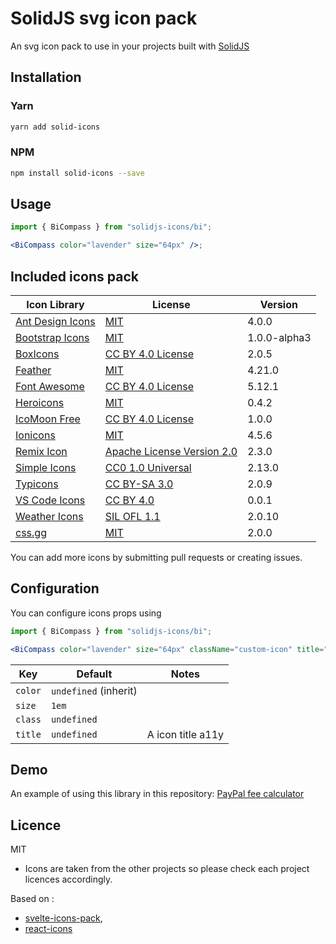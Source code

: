 # SolidJS svg icon pack

An svg icon pack to use in your projects built with [SolidJS](https://solidjs.com)

## Installation

### Yarn

```bash
yarn add solid-icons
```

### NPM

```bash
npm install solid-icons --save
```

## Usage

```jsx
import { BiCompass } from "solidjs-icons/bi";

<BiCompass color="lavender" size="64px" />;
```

## Included icons pack

| Icon Library                                                       | License                                                                 | Version      |
| ------------------------------------------------------------------ | ----------------------------------------------------------------------- | ------------ |
| [Ant Design Icons](https://github.com/ant-design/ant-design-icons) | [MIT](https://opensource.org/licenses/MIT)                              | 4.0.0        |
| [Bootstrap Icons](https://github.com/twbs/icons)                   | [MIT](https://opensource.org/licenses/MIT)                              | 1.0.0-alpha3 |
| [BoxIcons](https://github.com/atisawd/boxicons)                    | [CC BY 4.0 License](https://creativecommons.org/licenses/by/4.0/)       | 2.0.5        |
| [Feather](https://feathericons.com/)                               | [MIT](https://github.com/feathericons/feather/blob/master/LICENSE)      | 4.21.0       |
| [Font Awesome](https://fontawesome.com/)                           | [CC BY 4.0 License](https://creativecommons.org/licenses/by/4.0/)       | 5.12.1       |
| [Heroicons](https://github.com/refactoringui/heroicons)            | [MIT](https://github.com/tailwindlabs/heroicons/blob/master/LICENSE)    | 0.4.2        |
| [IcoMoon Free](https://github.com/Keyamoon/IcoMoon-Free)           | [CC BY 4.0 License](https://creativecommons.org/licenses/by/4.0/)       | 1.0.0        |
| [Ionicons](https://ionicons.com/)                                  | [MIT](https://github.com/ionic-team/ionicons/blob/master/LICENSE)       | 4.5.6        |
| [Remix Icon](https://github.com/Remix-Design/RemixIcon)            | [Apache License Version 2.0](http://www.apache.org/licenses/)           | 2.3.0        |
| [Simple Icons](https://simpleicons.org/)                           | [CC0 1.0 Universal](https://creativecommons.org/publicdomain/zero/1.0/) | 2.13.0       |
| [Typicons](http://s-ings.com/typicons/)                            | [CC BY-SA 3.0](https://creativecommons.org/licenses/by-sa/3.0/)         | 2.0.9        |
| [VS Code Icons](https://github.com/microsoft/vscode-codicons)      | [CC BY 4.0](https://creativecommons.org/licenses/by/4.0/)               | 0.0.1        |
| [Weather Icons](https://erikflowers.github.io/weather-icons/)      | [SIL OFL 1.1](http://scripts.sil.org/OFL)                               | 2.0.10       |
| [css.gg](https://github.com/astrit/css.gg)                         | [MIT](https://opensource.org/licenses/MIT)                              | 2.0.0        |

You can add more icons by submitting pull requests or creating issues.

## Configuration

You can configure icons props using

```jsx
import { BiCompass } from "solidjs-icons/bi";

<BiCompass color="lavender" size="64px" className="custom-icon" title="a11y" />;
```

| Key     | Default               | Notes             |
| ------- | --------------------- | ----------------- |
| `color` | `undefined` (inherit) |                   |
| `size`  | `1em`                 |                   |
| `class` | `undefined`           |                   |
| `title` | `undefined`           | A icon title a11y |

## Demo

An example of using this library in this repository:
[PayPal fee calculator](https://github.com/x64Bits/paypal-fee-solid)

## Licence

MIT

- Icons are taken from the other projects so please check each project licences accordingly.

Based on :

- [svelte-icons-pack](https://github.com/leshak/svelte-icons-pack),
- [react-icons](https://github.com/react-icons/react-icons)
